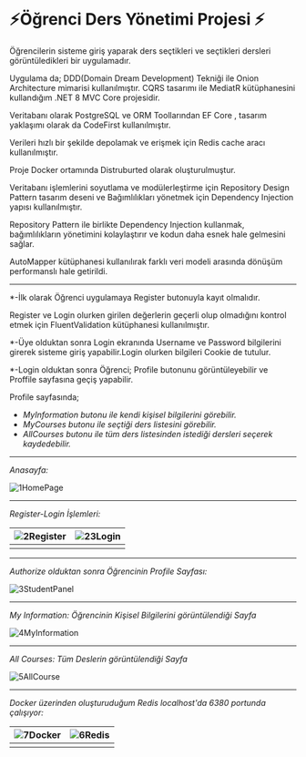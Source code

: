 # ⚡Öğrenci Ders Yönetimi Projesi ⚡

Öğrencilerin sisteme giriş yaparak ders seçtikleri ve seçtikleri dersleri görüntüledikleri bir uygulamadır.

Uygulama da; DDD(Domain Dream Development) Tekniği ile Onion Architecture mimarisi kullanılmıştır. CQRS tasarımı ile MediatR kütüphanesini kullandığım .NET 8 MVC Core projesidir.

Veritabanı olarak PostgreSQL ve ORM Toollarından EF Core , tasarım yaklaşımı olarak da CodeFirst kullanılmıştır.

Verileri hızlı bir şekilde depolamak ve erişmek için Redis cache aracı kullanılmıştır.

Proje Docker ortamında Distruburted olarak oluşturulmuştur.


Veritabanı işlemlerini soyutlama ve modülerleştirme için Repository Design Pattern tasarım deseni ve Bağımlılıkları yönetmek için Dependency Injection yapısı kullanılmıştır.

Repository Pattern ile birlikte Dependency Injection kullanmak, bağımlılıkların yönetimini kolaylaştırır ve kodun daha esnek hale gelmesini sağlar.

AutoMapper kütüphanesi kullanılırak farklı veri modeli arasında dönüşüm performanslı hale getirildi.


*****
*-İlk olarak Öğrenci uygulamaya Register butonuyla kayıt olmalıdır.

  Register ve Login olurken girilen değerlerin geçerli olup olmadığını kontrol etmek için FluentValidation kütüphanesi kullanılmıştır.

*-Üye olduktan sonra Login ekranında  Username ve Password bilgilerini girerek sisteme giriş yapabilir.Login olurken bilgileri Cookie de tutulur.

*-Login olduktan sonra Öğrenci; Profile butonunu görüntüleyebilir ve Proffile sayfasına geçiş yapabilir.

Profile sayfasında;
-   _MyInformation butonu ile kendi kişisel bilgilerini görebilir._
-   _MyCourses butonu ile seçtiği ders listesini görebilir._
-   _AllCourses butonu ile tüm ders listesinden istediği dersleri seçerek kaydedebilir._



*****


 _Anasayfa:_ 

![1HomePage](https://github.com/ysnesra/StudentLessonApp/assets/104023688/bf244d66-62b4-4b76-818c-2d23575b1de0)

*****

 _Register-Login İşlemleri:_ 

|![2Register](https://github.com/ysnesra/StudentLessonApp/assets/104023688/c249207d-ba73-4a4a-9dcb-fb277185b130)  |![23Login](https://github.com/ysnesra/StudentLessonApp/assets/104023688/d24e81f4-597d-4fe2-8c9d-691630ff625b) |
|--|--|
|  |  |

*****

 _Authorize olduktan sonra Öğrencinin Profile Sayfası:_ 

![3StudentPanel](https://github.com/ysnesra/StudentLessonApp/assets/104023688/c59bf5ba-78fe-407e-b809-4c8cc5258ef0)

*****

 _My Information:_ _Öğrencinin Kişisel Bilgilerini görüntülendiği Sayfa_ 
 
 ![4MyInformation](https://github.com/ysnesra/StudentLessonApp/assets/104023688/ba3b1426-b957-444a-a4c5-4723bed6058a)

*****

 _All Courses:_ _Tüm Deslerin görüntülendiği Sayfa_ 

 ![5AllCourse](https://github.com/ysnesra/StudentLessonApp/assets/104023688/d08db10f-d03d-4ab7-96c7-16cf4b49a95d)



*****
_Docker üzerinden oluşturuduğum Redis localhost'da 6380 portunda çalışıyor:_

|![7Docker](https://github.com/ysnesra/StudentLessonApp/assets/104023688/02c8eca6-17fa-496f-b82b-5014d95920f8)  |![6Redis](https://github.com/ysnesra/StudentLessonApp/assets/104023688/290e49bf-f2f5-469e-9dfa-912a0633ad94) |
|--|--|
|  |  |


